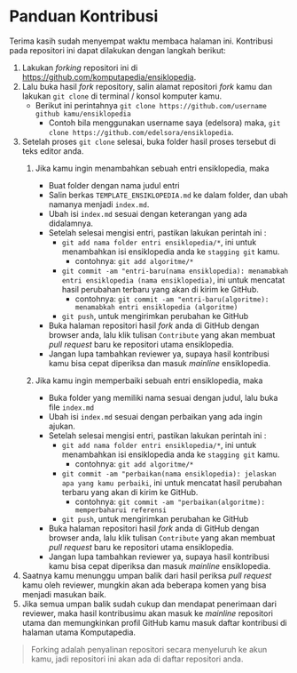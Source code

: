 # Panduan Kontribusi

Terima kasih sudah menyempat waktu membaca halaman ini. Kontribusi pada repositori ini dapat 
dilakukan dengan langkah berikut:

1. Lakukan _forking_ repositori ini di https://github.com/komputapedia/ensiklopedia.
2. Lalu buka hasil _fork_ repository, salin alamat repositori _fork_ kamu dan lakukan `git clone` di terminal / konsol komputer kamu.
    - Berikut ini perintahnya `git clone https://github.com/username github kamu/ensiklopedia`
      - Contoh bila menggunakan username saya (edelsora) maka, `git clone https://github.com/edelsora/ensiklopedia`.
3. Setelah proses `git clone` selesai, buka folder hasil proses tersebut di teks editor anda.
    1. Jika kamu ingin menambahkan sebuah entri ensiklopedia, maka
        - Buat folder dengan nama  judul entri
        - Salin berkas `TEMPLATE_ENSIKLOPEDIA.md` ke dalam folder, dan ubah namanya menjadi `index.md`.
        - Ubah isi `index.md` sesuai dengan keterangan yang ada didalamnya.
        - Setelah selesai mengisi entri, pastikan lakukan perintah ini :
            - `git add nama folder entri ensiklopedia/*`, ini untuk menambahkan isi ensiklopedia anda ke `stagging git` kamu.
                - contohnya: `git add algoritme/*`
            - `git commit -am "entri-baru(nama ensiklopedia): menamabkah entri ensiklopedia (nama ensiklopedia)`, ini untuk mencatat hasil perubahan terbaru yang akan di kirim ke GitHub.
                - contohnya: `git commit -am "entri-baru(algoritme): menamabkah entri ensiklopedia (algoritme)`
            - `git push`, untuk mengirimkan perubahan ke GitHub
        - Buka halaman repositori hasil _fork_ anda di GitHub dengan browser anda, lalu klik tulisan `Contribute` yang akan membuat _pull request_ baru ke repositori utama ensiklopedia.
        - Jangan lupa tambahkan reviewer ya, supaya hasil kontribusi kamu bisa cepat diperiksa dan masuk _mainline_ ensiklopedia.

    2. Jika kamu ingin memperbaiki sebuah entri ensiklopedia, maka
        - Buka folder yang memiliki nama sesuai dengan judul, lalu buka file `index.md`
        - Ubah isi `index.md` sesuai dengan perbaikan yang ada ingin ajukan.
        - Setelah selesai mengisi entri, pastikan lakukan perintah ini :
            - `git add nama folder entri ensiklopedia/*`, ini untuk menambahkan isi ensiklopedia anda ke `stagging git` kamu.
                - contohnya: `git add algoritme/*`
            - `git commit -am "perbaikan(nama ensiklopedia): jelaskan apa yang kamu perbaiki`, ini untuk mencatat hasil perubahan terbaru yang akan di kirim ke GitHub.
                - contohnya: `git commit -am "perbaikan(algoritme): memperbaharui referensi`
            - `git push`, untuk mengirimkan perubahan ke GitHub
        - Buka halaman repositori hasil _fork_ anda di GitHub dengan browser anda, lalu klik tulisan `Contribute` yang akan membuat _pull request_ baru ke repositori utama ensiklopedia.
        - Jangan lupa tambahkan reviewer ya, supaya hasil kontribusi kamu bisa cepat diperiksa dan masuk _mainline_ ensiklopedia.
4. Saatnya kamu menunggu umpan balik dari hasil periksa _pull request_ kamu oleh reviewer, mungkin akan ada beberapa komen yang bisa menjadi masukan baik.
5. Jika semua umpan balik sudah cukup dan mendapat penerimaan dari reviewer, maka hasil kontribusimu akan masuk ke _mainline_ repositori utama dan memungkinkan profil GitHub kamu masuk daftar kontribusi di halaman utama Komputapedia.

> Forking adalah penyalinan repositori secara menyeluruh ke akun kamu, jadi repositori ini akan ada
> di daftar repositori anda.